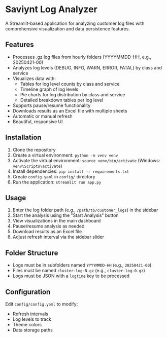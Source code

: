 # Saviynt Log Analyzer

A Streamlit-based application for analyzing customer log files with comprehensive visualization and data persistence features.

## Features
- Processes .gz log files from hourly folders (YYYYMMDD-HH, e.g., 20250421-00)
- Analyzes log levels (DEBUG, INFO, WARN, ERROR, FATAL) by class and service
- Visualizes data with:
  - Tables for log level counts by class and service
  - Timeline graph of log levels
  - Pie charts for log distribution by class and service
  - Detailed breakdown tables per log level
- Supports pause/resume functionality
- Downloads results as an Excel file with multiple sheets
- Automatic or manual refresh
- Beautiful, responsive UI

## Installation
1. Clone the repository
2. Create a virtual environment: `python -m venv venv`
3. Activate the virtual environment: `source venv/bin/activate` (Windows: `venv\Scripts\activate`)
4. Install dependencies: `pip install -r requirements.txt`
5. Create `config.yaml` in `config/` directory
6. Run the application: `streamlit run app.py`

## Usage
1. Enter the log folder path (e.g., `/path/to/customer_logs`) in the sidebar
2. Start the analysis using the "Start Analysis" button
3. View visualizations in the main dashboard
4. Pause/resume analysis as needed
5. Download results as an Excel file
6. Adjust refresh interval via the sidebar slider

## Folder Structure
- Logs must be in subfolders named `YYYYMMDD-HH` (e.g., `20250421-00`)
- Files must be named `cluster-log-N.gz` (e.g., `cluster-log-0.gz`)
- Logs must be JSON with a `logtime` key to be processed

## Configuration
Edit `config/config.yaml` to modify:
- Refresh intervals
- Log levels to track
- Theme colors
- Data storage paths